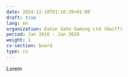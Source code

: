 ```yaml
---
date: 2024-12-10T01:16:39+01:00
draft: true
lang: en
organization: Eaton Gate Gaming Ltd (Kwiff)
period: Jan 2016 - Jan 2020
weight: 1
cv-section: board
type: cv
---
```


Lorem
